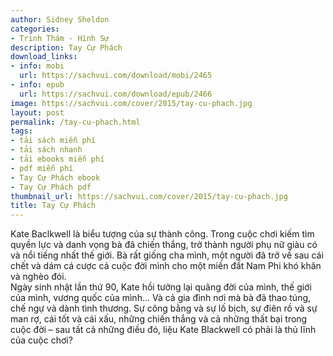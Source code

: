 ```yaml
---
author: Sidney Sheldon
categories:
- Trinh Thám - Hình Sự
description: Tay Cự Phách
download_links:
- info: mobi
  url: https://sachvui.com/download/mobi/2465
- info: epub
  url: https://sachvui.com/download/epub/2466
image: https://sachvui.com/cover/2015/tay-cu-phach.jpg
layout: post
permalink: /tay-cu-phach.html
tags:
- tải sách miễn phí
- tải sách nhanh
- tải ebooks miễn phí
- pdf miễn phí
- Tay Cự Phách ebook
- Tay Cự Phách pdf
thumbnail_url: https://sachvui.com/cover/2015/tay-cu-phach.jpg
title: Tay Cự Phách
---
```


 <div class="item-desc text-justify"> <p>Kate Baclkwell là biểu tượng của sự thành công. Trong cuộc chơi kiếm tìm quyền lực và danh vọng bà đã chiến thắng, trở thành người phụ nữ giàu có và nổi tiếng nhất thế giới. Bà rất giống cha mình, một người đã trở về sau cái chết và dám cá cược cả cuộc đời mình cho một miền đất Nam Phi khó khăn và nghèo đói.<br>Ngày sinh nhật lần thứ 90, Kate hồi tưởng lại quãng đời của mình, thế giới của mình, vương quốc của mình… Và cả gia đình nơi mà bà đã thao túng, chế ngự và dành tình thương. Sự công bằng và sự lố bịch, sự điên rồ và sự man rợ, cái tốt và cái xấu, những chiến thắng và cả những thất bại trong cuộc đời – sau tất cả những điều đó, liệu Kate Blackwell có phải là thủ lĩnh của cuộc chơi?</p> </div>
